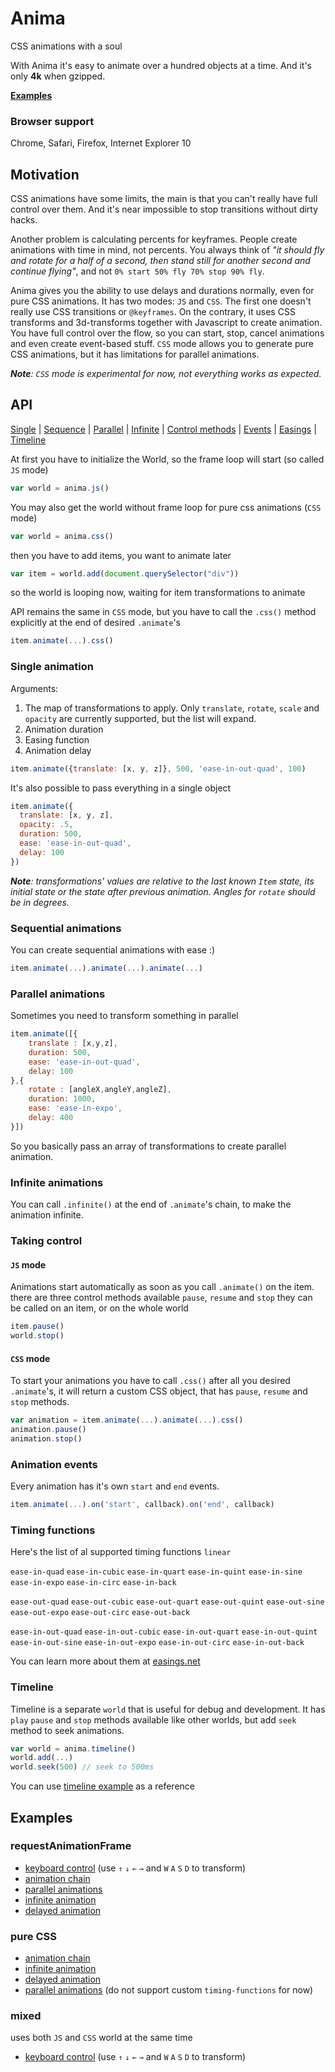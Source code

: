 # Anima
CSS animations with a soul

With Anima it's easy to animate over a hundred objects at a time.
And it's only **4k** when gzipped.

**[Examples](#examples)**

### Browser support
Chrome, Safari, Firefox, Internet Explorer 10

## Motivation
CSS animations have some limits, the main is that you can't really have full control over them. And it's near impossible to stop transitions without dirty hacks.

Another problem is calculating percents for keyframes. People create animations with time in mind, not percents. You always think of _"it should fly and rotate for a half of a second, then stand still for another second and continue flying"_, and not `0% start 50% fly 70% stop 90% fly`.

Anima gives you the ability to use delays and durations normally, even for pure CSS animations. It has two modes: `JS` and `CSS`. The first one doesn't really use CSS transitions or `@keyframes`. On the contrary, it uses CSS transforms and 3d-transforms together with Javascript to create animation. You have full control over the flow, so you can start, stop, cancel animations and even create event-based stuff. `CSS` mode allows you to generate pure CSS animations, but it has limitations for parallel animations.

_**Note**: `CSS` mode is experimental for now, not everything works as expected._

## API

[Single](#single-animation) | [Sequence](#sequential-animations) | [Parallel](#parallel-animations) | [Infinite](#infinite-animations) | [Control methods](#taking-control) | [Events](#animation-events) | [Easings](#timing-functions) | [Timeline](#timeline)

At first you have to initialize the World, so the frame loop will start (so called `JS` mode)
```js
var world = anima.js()
```
You may also get the world without frame loop for pure css animations (`CSS` mode)
```js
var world = anima.css()
```
then you have to add items, you want to animate later
```js
var item = world.add(document.querySelector("div"))
```
so the world is looping now, waiting for item transformations to animate

API remains the same in `CSS` mode, but you have to call the `.css()` method explicitly at the end of desired `.animate`'s
```js
item.animate(...).css()
```

### Single animation
Arguments:
1. The map of transformations to apply. Only `translate`, `rotate`, `scale` and `opacity` are currently supported, but the list will expand.
2. Animation duration
3. Easing function
4. Animation delay
```js
item.animate({translate: [x, y, z]}, 500, 'ease-in-out-quad', 100)
```
It's also possible to pass everything in a single object
```js
item.animate({
  translate: [x, y, z],
  opacity: .5,
  duration: 500,
  ease: 'ease-in-out-quad',
  delay: 100
})
```
_**Note**: transformations' values are relative to the last known `Item` state, its initial state or the state after previous animation. Angles for `rotate` should be in degrees._

### Sequential animations
You can create sequential animations with ease :)
```js
item.animate(...).animate(...).animate(...)
```

### Parallel animations
Sometimes you need to transform something in parallel
```js
item.animate([{
	translate : [x,y,z],
	duration: 500,
	ease: 'ease-in-out-quad',
	delay: 100
},{
	rotate : [angleX,angleY,angleZ],
	duration: 1000,
	ease: 'ease-in-expo',
	delay: 400
}])
```
So you basically pass an array of transformations to create parallel animation.

### Infinite animations
You can call `.infinite()` at the end of `.animate`'s chain, to make the animation infinite.

### Taking control
#### `JS` mode
Animations start automatically as soon as you call `.animate()` on the item.
there are three control methods available
`pause`, `resume` and `stop`
they can be called on an item, or on the whole world
```js
item.pause()
world.stop()
```

#### `CSS` mode
To start your animations you have to call `.css()` after all you desired `.animate`'s, it will return a custom CSS object, that has `pause`, `resume` and `stop` methods.
```js
var animation = item.animate(...).animate(...).css()
animation.pause()
animation.stop()
```

### Animation events
Every animation has it's own `start` and `end` events.
```js
item.animate(...).on('start', callback).on('end', callback)
```

### Timing functions
Here's the list of al supported timing functions
`linear`

`ease-in-quad` `ease-in-cubic` `ease-in-quart` `ease-in-quint` `ease-in-sine` `ease-in-expo` `ease-in-circ` `ease-in-back` 

`ease-out-quad` `ease-out-cubic` `ease-out-quart` `ease-out-quint` `ease-out-sine` `ease-out-expo` `ease-out-circ` `ease-out-back`

`ease-in-out-quad` `ease-in-out-cubic` `ease-in-out-quart` `ease-in-out-quint` `ease-in-out-sine` `ease-in-out-expo` `ease-in-out-circ` `ease-in-out-back`

You can learn more about them at [easings.net](http://easings.net)

### Timeline
Timeline is a separate `world` that is useful for debug and development. It has `play` `pause` and `stop` methods available like other worlds, but add `seek` method to seek animations. 
```js
var world = anima.timeline()
world.add(...)
world.seek(500) // seek to 500ms
```
You can use [timeline example](example/timeline.html) as a reference

## Examples
### requestAnimationFrame
- [keyboard control](example/keyboard.html) (use `↑` `↓` `←` `→` and `W` `A` `S` `D` to transform)
- [animation chain](example/bounce.html)
- [parallel animations](example/parallel.html)
- [infinite animation](example/infinite.html)
- [delayed animation](example/delay.html)

### pure CSS
- [animation chain](example/bounce_css.html)
- [infinite animation](example/infinite_css.html)
- [delayed animation](example/delay_css.html)
- [parallel animations](example/parallel_css.html) (do not support custom `timing-functions` for now)

### mixed
uses both `JS` and `CSS` world at the same time

- [keyboard control](example/keyboard_mixed.html) (use `↑` `↓` `←` `→` and `W` `A` `S` `D` to transform)
